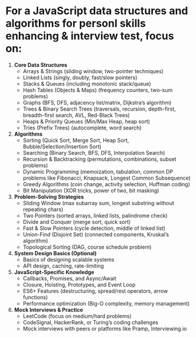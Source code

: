 
# For a JavaScript data structures and algorithms for personl skills enhancing & interview test, focus on:

1. **Core Data Structures**
   - Arrays & Strings (sliding window, two-pointer techniques)
   - Linked Lists (singly, doubly, fast/slow pointers)
   - Stacks & Queues (including monotonic stack/queue)
   - Hash Tables (Objects & Maps) (frequency counters, two-sum problems)
   - Graphs (BFS, DFS, adjacency list/matrix, Dijkstra’s algorithm)
   - Trees & Binary Search Trees (traversals, recursion, depth-first, breadth-first search, AVL, Red-Black Trees)
   - Heaps & Priority Queues (Min/Max Heap, heap sort)
   - Tries (Prefix Trees) (autocomplete, word search)
2. **Algorithms**
   - Sorting (Quick Sort, Merge Sort, Heap Sort, Bubble/Selection/Insertion Sort)
   - Searching (Binary Search, BFS, DFS, Interpolation Search)
   - Recursion & Backtracking (permutations, combinations, subset problems)
   - Dynamic Programming (memoization, tabulation, common DP problems like Fibonacci, Knapsack, Longest Common Subsequence)
   - Greedy Algorithms (coin change, activity selection, Huffman coding)
   - Bit Manipulation (XOR tricks, power of two, bit masking)
3. **Problem-Solving Strategies**
   - Sliding Window (max subarray sum, longest substring without repeating chars)
   - Two Pointers (sorted arrays, linked lists, palindrome check)
   - Divide and Conquer (merge sort, quick sort)
   - Fast & Slow Pointers (cycle detection, middle of linked list)
   - Union-Find (Disjoint Set) (connected components, Kruskal’s algorithm)
   - Topological Sorting (DAG, course schedule problem)
4. **System Design Basics (Optional)**
   - Basics of designing scalable systems
   - API design, caching, rate-limiting
5. **JavaScript-Specific Knowledge**
   - Callbacks, Promises, and Async/Await
   - Closure, Hoisting, Prototypes, and Event Loop
   - ES6+ Features (destructuring, spread/rest operators, arrow functions)
   - Performance optimization (Big-O complexity, memory management)
6. **Mock Interviews & Practice**
   - LeetCode (focus on medium/hard problems)
   - CodeSignal, HackerRank, or Turing’s coding challenges
   - Mock interviews with peers or platforms like Pramp, Interviewing.io